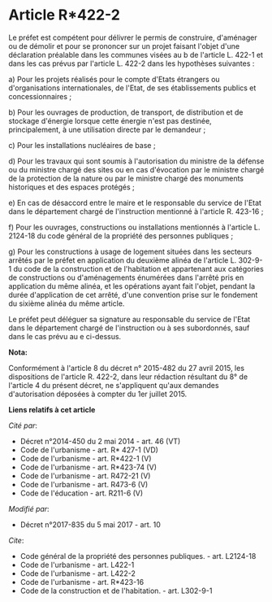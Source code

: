 # Article R*422-2

Le préfet est compétent pour délivrer le permis de construire, d'aménager ou de démolir et pour se prononcer sur un projet
faisant l'objet d'une déclaration préalable dans les communes visées au b de l'article L. 422-1 et dans les cas prévus par
l'article L. 422-2 dans les hypothèses suivantes :

a) Pour les projets réalisés pour le compte d'Etats étrangers ou d'organisations internationales, de l'Etat, de ses
établissements publics et concessionnaires ;

b) Pour les ouvrages de production, de transport, de distribution et de stockage d'énergie lorsque cette énergie n'est pas
destinée, principalement, à une utilisation directe par le demandeur ;

c) Pour les installations nucléaires de base ;

d) Pour les travaux qui sont soumis à l'autorisation du ministre de la défense ou du ministre chargé des sites ou en cas
d'évocation par le ministre chargé de la protection de la nature ou par le ministre chargé des monuments historiques et des
espaces protégés ;

e) En cas de désaccord entre le maire et le responsable du service de l'Etat dans le département chargé de l'instruction
mentionné à l'article R. 423-16 ;

f) Pour les ouvrages, constructions ou installations mentionnés à l'article L. 2124-18 du code général de la propriété des
personnes publiques ;

g) Pour les constructions à usage de logement situées dans les secteurs arrêtés par le préfet en application du deuxième
alinéa de l'article L. 302-9-1 du code de la construction et de l'habitation et appartenant aux catégories de constructions
ou d'aménagements énumérées dans l'arrêté pris en application du même alinéa, et les opérations ayant fait l'objet, pendant
la durée d'application de cet arrêté, d'une convention prise sur le fondement du sixième alinéa du même article.

Le préfet peut déléguer sa signature au responsable du service de l'Etat dans le département chargé de l'instruction ou à ses
subordonnés, sauf dans le cas prévu au e ci-dessus.

**Nota:**

Conformément à l'article 8 du décret n° 2015-482 du 27 avril 2015, les dispositions de l'article R. 422-2, dans leur
rédaction résultant du 8° de l'article 4 du présent décret, ne s'appliquent qu'aux demandes d'autorisation déposées à compter
du 1er juillet 2015.

**Liens relatifs à cet article**

_Cité par_:

  - Décret n°2014-450 du 2 mai 2014 - art. 46 (VT)
  - Code de l'urbanisme - art. R* 427-1 (VD)
  - Code de l'urbanisme - art. R*422-1 (V)
  - Code de l'urbanisme - art. R*423-74 (V)
  - Code de l'urbanisme - art. R472-21 (V)
  - Code de l'urbanisme - art. R473-6 (V)
  - Code de l'éducation - art. R211-6 (V)

_Modifié par_:

  - Décret n°2017-835 du 5 mai 2017 - art. 10

_Cite_:

  - Code général de la propriété des personnes publiques. - art. L2124-18
  - Code de l'urbanisme - art. L422-1
  - Code de l'urbanisme - art. L422-2
  - Code de l'urbanisme - art. R*423-16
  - Code de la construction et de l'habitation. - art. L302-9-1

